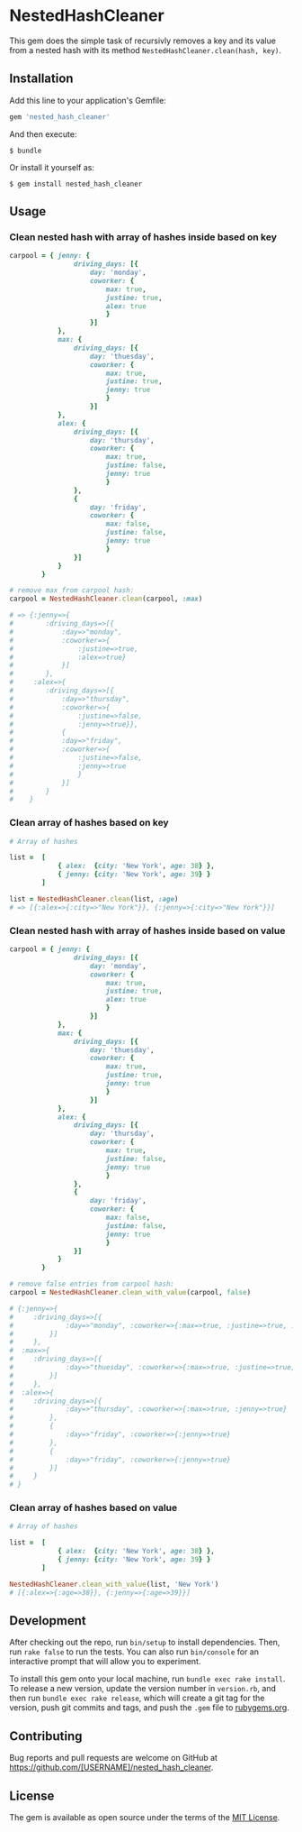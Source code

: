 # NestedHashCleaner

This gem does the simple task of recursivly removes a key and its value from a nested hash with its method `NestedHashCleaner.clean(hash, key)`.

## Installation

Add this line to your application's Gemfile:

```ruby
gem 'nested_hash_cleaner'
```

And then execute:

    $ bundle

Or install it yourself as:

    $ gem install nested_hash_cleaner

## Usage

### Clean nested hash with array of hashes inside based on key

```ruby
carpool = { jenny: {
                driving_days: [{
                    day: 'monday',
                    coworker: {
                        max: true,
                        justine: true,
                        alex: true
                        }
                    }]
            },
            max: {
                driving_days: [{
                    day: 'thuesday',
                    coworker: {
                        max: true,
                        justine: true,
                        jenny: true
                        }
                    }]
            },
            alex: {
                driving_days: [{
                    day: 'thursday',
                    coworker: {
                        max: true,
                        justine: false,
                        jenny: true
                        }
                },
                {
                    day: 'friday',
                    coworker: {
                        max: false,
                        justine: false,
                        jenny: true
                        }
                }]
            }
        }

# remove max from carpool hash:
carpool = NestedHashCleaner.clean(carpool, :max)

# => {:jenny=>{
#        :driving_days=>[{
#            :day=>"monday",
#            :coworker=>{
#                :justine=>true,
#                :alex=>true}
#            }]
#        },
#     :alex=>{
#        :driving_days=>[{
#            :day=>"thursday",
#            :coworker=>{
#                :justine=>false,
#                :jenny=>true}},
#            {
#            :day=>"friday",
#            :coworker=>{
#                :justine=>false,
#                :jenny=>true
#                }
#            }]
#        }
#    }

```

### Clean array of hashes based on key

```ruby
# Array of hashes

list =  [
            { alex:  {city: 'New York', age: 38} },
            { jenny: {city: 'New York', age: 39} }
        ]

list = NestedHashCleaner.clean(list, :age)
# => [{:alex=>{:city=>"New York"}}, {:jenny=>{:city=>"New York"}}]
```

### Clean nested hash with array of hashes inside based on value

```ruby
carpool = { jenny: {
                driving_days: [{
                    day: 'monday',
                    coworker: {
                        max: true,
                        justine: true,
                        alex: true
                        }
                    }]
            },
            max: {
                driving_days: [{
                    day: 'thuesday',
                    coworker: {
                        max: true,
                        justine: true,
                        jenny: true
                        }
                    }]
            },
            alex: {
                driving_days: [{
                    day: 'thursday',
                    coworker: {
                        max: true,
                        justine: false,
                        jenny: true
                        }
                },
                {
                    day: 'friday',
                    coworker: {
                        max: false,
                        justine: false,
                        jenny: true
                        }
                }]
            }
        }

# remove false entries from carpool hash:
carpool = NestedHashCleaner.clean_with_value(carpool, false)

# {:jenny=>{
#     :driving_days=>[{
#             :day=>"monday", :coworker=>{:max=>true, :justine=>true, :alex=>true}
#         }]
#     },
#  :max=>{
#     :driving_days=>[{
#             :day=>"thuesday", :coworker=>{:max=>true, :justine=>true, :jenny=>true}
#         }]
#     },
#  :alex=>{
#     :driving_days=>[{
#             :day=>"thursday", :coworker=>{:max=>true, :jenny=>true}
#         },
#         {
#             :day=>"friday", :coworker=>{:jenny=>true}
#         },
#         {
#             :day=>"friday", :coworker=>{:jenny=>true}
#         }]
#     }
# }

```
### Clean array of hashes based on value

```ruby
# Array of hashes

list =  [
            { alex:  {city: 'New York', age: 38} },
            { jenny: {city: 'New York', age: 39} }
        ]

NestedHashCleaner.clean_with_value(list, 'New York')
# [{:alex=>{:age=>38}}, {:jenny=>{:age=>39}}]
```




## Development

After checking out the repo, run `bin/setup` to install dependencies. Then, run `rake false` to run the tests. You can also run `bin/console` for an interactive prompt that will allow you to experiment.

To install this gem onto your local machine, run `bundle exec rake install`. To release a new version, update the version number in `version.rb`, and then run `bundle exec rake release`, which will create a git tag for the version, push git commits and tags, and push the `.gem` file to [rubygems.org](https://rubygems.org).

## Contributing

Bug reports and pull requests are welcome on GitHub at https://github.com/[USERNAME]/nested_hash_cleaner.


## License

The gem is available as open source under the terms of the [MIT License](http://opensource.org/licenses/MIT).

